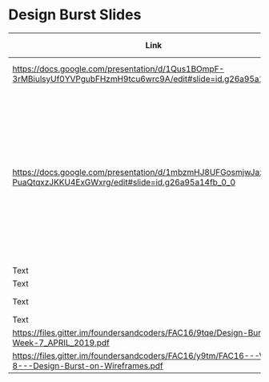 # Design Burst Slides


| Link | Description | Added by | Other resources
| -------- | -------- | -------- | -------- |
|   https://docs.google.com/presentation/d/1Qus1BOmpF-3rMBiulsyUf0YVPgubFHzmH9tcu6wrc9A/edit#slide=id.g26a95a14fb_0_0   | Week 1 - Design Patterns    |  @bobbysebolao     |     |
|   https://docs.google.com/presentation/d/1mbzmHJ8UFGosmjwJaxOSJl-PuaQtqxzJKKU4ExGWxrg/edit#slide=id.g26a95a14fb_0_0   | Week 2 - Layout and Spacing     | @bobbysebolao     |   [Rule of thirds:](https://designmodo.com/rule-thirds-grid-outline/), [Scanning patterns:](https://www.nngroup.com/articles/f-shaped-pattern-reading-web-content/ ), [iOS Guidelines UI Dos and Don'ts:](https://developer.apple.com/design/human-interface-guidelines/ios/visual-design/adaptivity-and-layout/ ), [Material Design:](https://material.io/design/layout/spacing-methods.html#spacing ), [Geeking Out Even More On Material Design:](https://material.io/design/layout/understanding-layout.html#  ), [iOS Guidelines:](https://developer.apple.com/design/human-interface-guidelines/ios/visual-design/adaptivity-and-layout/)  |
|   Text     | Week 3     |   Text   | Text  |
|   Text     | Week 4     |  Text   |   Text   |
|   Text     | Week 5 - Colour    |   Text   |   Text   |
|   Text     | Week 6     |  Text   |  Text   | 
|   https://files.gitter.im/foundersandcoders/FAC16/9tqe/Design-Burst---Week-7_APRIL_2019.pdf     | Week 7 - Typography   |   @jokosanyang   |      | 
|   https://files.gitter.im/foundersandcoders/FAC16/y9tm/FAC16---Week-8---Design-Burst-on-Wireframes.pdf     | Week 8 - Wireframes    |  @jokosanyang   |  |
